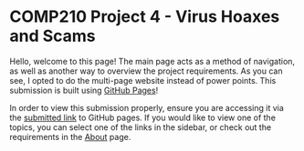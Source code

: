 # COMP210 Project 4 - Virus Hoaxes and Scams

Hello, welcome to this page! The main page acts as a method of navigation, as well as another way to overview the project requirements. As you can see, I opted to do the multi-page website instead of power points. This submission is built using [GitHub Pages](https://pages.github.com/)!

In order to view this submission properly, ensure you are accessing it via the [submitted link](https://kyle-mckay.github.io/COMP210-U4/) to GitHub pages. If you would like to view one of the topics, you can select one of the links in the sidebar, or check out the requirements in the [About](/desc.md) page.
